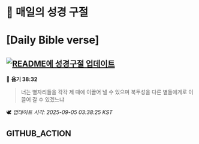 # 🙏 매일의 성경 구절
# [Daily Bible verse]
## [![README에 성경구절 업데이트](https://github.com/DONGSUKA/first_test/actions/workflows/update-readme-bible.yml/badge.svg)](https://github.com/DONGSUKA/first_test/actions/workflows/update-readme-bible.yml)
<!-- START_BIBLE_VERSE -->
📖 **욥기 38:32**
> 너는 별자리들을 각각 제 때에 이끌어 낼 수 있으며 북두성을 다른 별들에게로 이끌어 갈 수 있겠느냐

🕊️ _업데이트 시각: 2025-09-05 03:38:25 KST_
  <!-- END_BIBLE_VERSE -->
## GITHUB_ACTION
